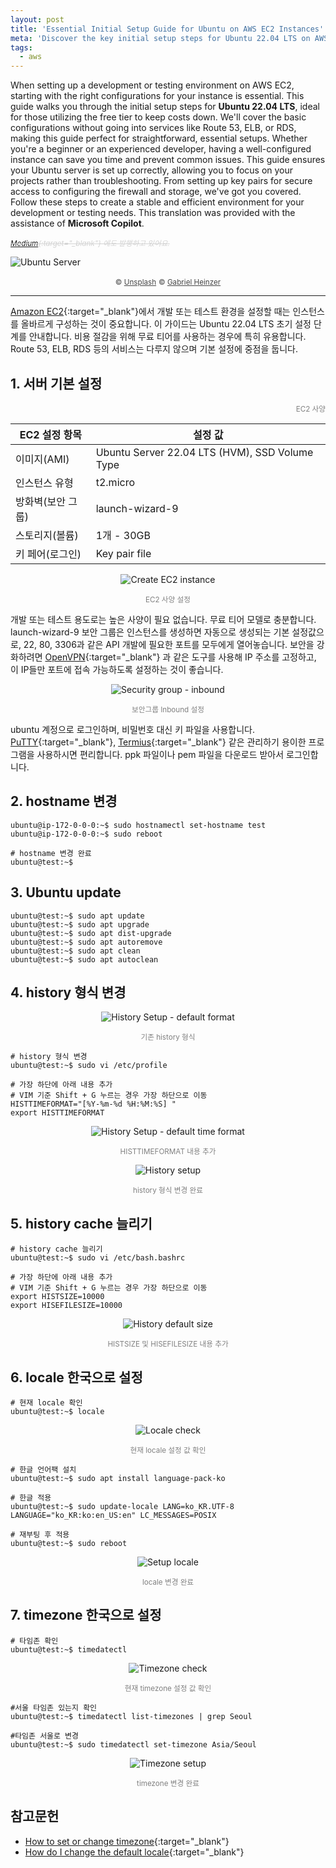 ```yaml
---
layout: post
title: 'Essential Initial Setup Guide for Ubuntu on AWS EC2 Instances'
meta: 'Discover the key initial setup steps for Ubuntu 22.04 LTS on AWS EC2. This guide focuses on configuring low-spec instances for development and testing environments, perfect for free tier usage.'
tags:
  - aws
---
```


When setting up a development or testing environment on AWS EC2, starting with the right configurations for your instance is essential. 
This guide walks you through the initial setup steps for **Ubuntu 22.04 LTS**, ideal for those utilizing the free tier to keep costs down. 
We'll cover the basic configurations without going into services like Route 53, ELB, or RDS, making this guide perfect for straightforward, essential setups.
Whether you're a beginner or an experienced developer, having a well-configured instance can save you time and prevent common issues. 
This guide ensures your Ubuntu server is set up correctly, allowing you to focus on your projects rather than troubleshooting. 
From setting up key pairs for secure access to configuring the firewall and storage, we've got you covered. 
Follow these steps to create a stable and efficient environment for your development or testing needs.
This translation was provided with the assistance of **Microsoft Copilot**.

<!--more-->

<small style="color:lightgray;text-decoration:line-through;font-style: italic;">[Medium](https://jiwonio.medium.com/ "medium.com/@jiwonio"){:target="_blank"} 에도 발행하고 있어요.</small>

<img src="/uploads/ubuntu22-default-setting/ubuntu.jpg" alt="Ubuntu Server" />

<p style="text-align:center;opacity:0.8;">
    <small>&copy; <a href="https://unsplash.com/" title="Unsplash" target="_blank">Unsplash</a></small>
    <small>&copy; <a href="https://unsplash.com/ko/@6heinz3r" title="Content copyright holder" target="_blank">Gabriel Heinzer</a></small>
</p>

-----

[Amazon EC2](https://aws.amazon.com/ec2/ "Amazon EC2"){:target="_blank"}에서 개발 또는 테스트 환경을 설정할 때는 인스턴스를 올바르게 구성하는 것이 중요합니다. 이 가이드는 Ubuntu 22.04 LTS 초기 설정 단계를 안내합니다.
비용 절감을 위해 무료 티어를 사용하는 경우에 특히 유용합니다. Route 53, ELB, RDS 등의 서비스는 다루지 않으며 기본 설정에 중점을 둡니다.

## 1. 서버 기본 설정

<p style="text-align:right;color:gray;"><small>EC2 사양</small></p>

| EC2 설정 항목  | 설정 값                                           |
|------------|------------------------------------------------|
| 이미지(AMI)   | Ubuntu Server 22.04 LTS (HVM), SSD Volume Type |
| 인스턴스 유형    | t2.micro                                       |
| 방화벽(보안 그룹) | launch-wizard-9                                |
| 스토리지(볼륨)   | 1개 - 30GB                                      |
| 키 페어(로그인)  | Key pair file                                  |

<div style="display:grid;">
    <img src="/uploads/ubuntu22-default-setting/create-ec2-Instance.png" alt="Create EC2 instance" style="justify-self:center;">
</div>
<p style="text-align:center;color:gray;"><small>EC2 사양 설정</small></p>

개발 또는 테스트 용도로는 높은 사양이 필요 없습니다. 무료 티어 모델로 충분합니다. 
launch-wizard-9 보안 그룹은 인스턴스를 생성하면 자동으로 생성되는 기본 설정값으로, 22, 80, 3306과 같은 API 개발에 필요한 포트를 모두에게 열어놓습니다. 
보안을 강화하려면 [OpenVPN](https://openvpn.net/ "OpenVPN"){:target="_blank"} 과 같은 도구를 사용해 IP 주소를 고정하고, 이 IP들만 포트에 접속 가능하도록 설정하는 것이 좋습니다.

<div style="display:grid;">
    <img src="/uploads/ubuntu22-default-setting/security-inbound.png" alt="Security group - inbound" style="justify-self:center;">
</div>
<p style="text-align:center;color:gray;"><small>보안그룹 Inbound 설정</small></p>

ubuntu 계정으로 로그인하며, 비밀번호 대신 키 파일을 사용합니다. [PuTTY](https://www.putty.org/ "PuTTY"){:target="_blank"}, [Termius](https://termius.com/ "Termius"){:target="_blank"} 같은 관리하기 용이한 프로그램을 사용하시면 편리합니다.
ppk 파일이나 pem 파일을 다운로드 받아서 로그인합니다.

## 2. hostname 변경

```shell
ubuntu@ip-172-0-0-0:~$ sudo hostnamectl set-hostname test
ubuntu@ip-172-0-0-0:~$ sudo reboot

# hostname 변경 완료
ubuntu@test:~$
```

## 3. Ubuntu update

```shell
ubuntu@test:~$ sudo apt update
ubuntu@test:~$ sudo apt upgrade
ubuntu@test:~$ sudo apt dist-upgrade
ubuntu@test:~$ sudo apt autoremove
ubuntu@test:~$ sudo apt clean
ubuntu@test:~$ sudo apt autoclean
```

## 4. history 형식 변경

<div style="display:grid;">
    <img src="/uploads/ubuntu22-default-setting/history-default-format.png" alt="History Setup - default format" style="justify-self:center;">
</div>
<p style="text-align:center;color:gray;"><small>기존 history 형식</small></p>

```shell
# history 형식 변경
ubuntu@test:~$ sudo vi /etc/profile

# 가장 하단에 아래 내용 추가
# VIM 기준 Shift + G 누르는 경우 가장 하단으로 이동
HISTTIMEFORMAT="[%Y-%m-%d %H:%M:%S] "
export HISTTIMEFORMAT
```

<div style="display:grid;">
    <img src="/uploads/ubuntu22-default-setting/history-default-timeformat.png" alt="History Setup - default time format" style="justify-self:center;">
</div>
<p style="text-align:center;color:gray;"><small>HISTTIMEFORMAT 내용 추가</small></p>

<div style="display:grid;">
    <img src="/uploads/ubuntu22-default-setting/history-setup.png" alt="History setup" style="justify-self:center;">
</div>
<p style="text-align:center;color:gray;"><small>history 형식 변경 완료</small></p>

## 5. history cache 늘리기

```shell
# history cache 늘리기
ubuntu@test:~$ sudo vi /etc/bash.bashrc 

# 가장 하단에 아래 내용 추가
# VIM 기준 Shift + G 누르는 경우 가장 하단으로 이동
export HISTSIZE=10000
export HISEFILESIZE=10000
```

<div style="display:grid;">
    <img src="/uploads/ubuntu22-default-setting/history-default-size.png" alt="History default size" style="justify-self:center;">
</div>
<p style="text-align:center;color:gray;"><small>HISTSIZE 및 HISEFILESIZE 내용 추가</small></p>

## 6. locale 한국으로 설정

```shell
# 현재 locale 확인
ubuntu@test:~$ locale
```

<div style="display:grid;">
    <img src="/uploads/ubuntu22-default-setting/locale-check.png" alt="Locale check" style="justify-self:center;">
</div>
<p style="text-align:center;color:gray;"><small>현재 locale 설정 값 확인</small></p>

```shell
# 한글 언어팩 설치
ubuntu@test:~$ sudo apt install language-pack-ko

# 한글 적용
ubuntu@test:~$ sudo update-locale LANG=ko_KR.UTF-8 LANGUAGE="ko_KR:ko:en_US:en" LC_MESSAGES=POSIX

# 재부팅 후 적용
ubuntu@test:~$ sudo reboot
```

<div style="display:grid;">
    <img src="/uploads/ubuntu22-default-setting/setup-locale.png" alt="Setup locale" style="justify-self:center;">
</div>
<p style="text-align:center;color:gray;"><small>locale 변경 완료</small></p>

## 7. timezone 한국으로 설정

```shell
# 타임존 확인
ubuntu@test:~$ timedatectl
```

<div style="display:grid;">
    <img src="/uploads/ubuntu22-default-setting/timezone-check.png" alt="Timezone check" style="justify-self:center;">
</div>
<p style="text-align:center;color:gray;"><small>현재 timezone 설정 값 확인</small></p>

```shell
#서울 타임존 있는지 확인
ubuntu@test:~$ timedatectl list-timezones | grep Seoul

#타임존 서울로 변경
ubuntu@test:~$ sudo timedatectl set-timezone Asia/Seoul 
```

<div style="display:grid;">
    <img src="/uploads/ubuntu22-default-setting/timezone-setup.png" alt="Timezone setup" style="justify-self:center;">
</div>
<p style="text-align:center;color:gray;"><small>timezone 변경 완료</small></p>

## 참고문헌

- [How to set or change timezone](https://linuxize.com/post/how-to-set-or-change-timezone-on-ubuntu-20-04/ "How to set or change timezone"){:target="_blank"}
- [How do I change the default locale](https://askubuntu.com/questions/89976/how-do-i-change-the-default-locale-in-ubuntu-server "How do I change the default locale"){:target="_blank"}